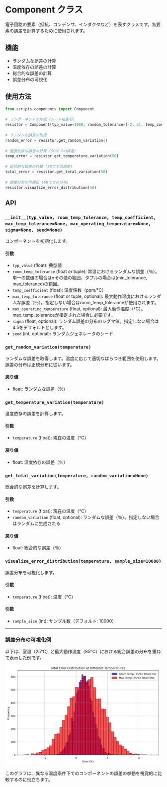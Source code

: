 # Component クラス

電子回路の要素（抵抗、コンデンサ、インダクタなど）を表すクラスです。各要素の誤差を計算するために使用されます。

## 機能

- ランダムな誤差の計算
- 温度依存の誤差の計算
- 総合的な誤差の計算
- 誤差分布の可視化

## 使用方法

```python
from scripts.components import Component

# コンポーネントの作成（シード指定可）
resistor = Component(typ_value=1000, random_tolerance=(-2, 3), temp_coefficient=100, sigma=3, seed=42)

# ランダムな誤差の取得
random_error = resistor.get_random_variation()

# 温度依存の誤差の計算 (50℃での誤差)
temp_error = resistor.get_temperature_variation(50)

# 総合的な誤差の計算 (50℃での誤差)
total_error = resistor.get_total_variation(50)

# 誤差分布の可視化 (50℃での分布)
resistor.visualize_error_distribution(50)
```

## API

### `__init__(typ_value, room_temp_tolerance, temp_coefficient, max_temp_tolerance=None, max_operating_temperature=None, sigma=None, seed=None)`

コンポーネントを初期化します。

#### 引数

- `typ_value` (float): 典型値
- `room_temp_tolerance` (float or tuple): 常温におけるランダムな誤差（％）。単一の数値の場合は±その値の範囲、タプルの場合は(min_tolerance, max_tolerance)の範囲。
- `temp_coefficient` (float): 温度係数（ppm/℃）
- `max_temp_tolerance` (float or tuple, optional): 最大動作温度におけるランダムな誤差（％）。指定しない場合はroom_temp_toleranceが使用されます。
- `max_operating_temperature` (float, optional): 最大動作温度（℃）。max_temp_toleranceが指定された場合に必要です。
- `sigma` (float, optional): ランダム誤差の分布のシグマ値。指定しない場合は4.5をデフォルトとします。
- `seed` (int, optional): ランダムジェネレータのシード

### `get_random_variation(temperature)`

ランダムな誤差を取得します。温度に応じて適切なばらつき範囲を使用します。誤差の分布は正規分布に従います。

#### 戻り値

- float: ランダムな誤差（％）

### `get_temperature_variation(temperature)`

温度依存の誤差を計算します。

#### 引数

- `temperature` (float): 現在の温度（℃）

#### 戻り値

- float: 温度依存の誤差（％）

### `get_total_variation(temperature, random_variation=None)`

総合的な誤差を計算します。

#### 引数

- `temperature` (float): 現在の温度（℃）
- `random_variation` (float, optional): ランダムな誤差（％）。指定しない場合はランダムに生成される

#### 戻り値

- float: 総合的な誤差（％）

### `visualize_error_distribution(temperature, sample_size=10000)`

誤差分布を可視化します。

#### 引数

- `temperature` (float): 温度（℃）
#### 引数

- `sample_size` (int): サンプル数（デフォルト: 10000）

---

### 誤差分布の可視化例

以下は、室温（25℃）と最大動作温度（85℃）における総合誤差の分布を重ねて表示した例です。

<img src="component/error_distribution.jpg" alt="誤差分布の可視化例" width="500px">

このグラフは、異なる温度条件下でのコンポーネントの誤差の挙動を視覚的に比較するのに役立ちます。